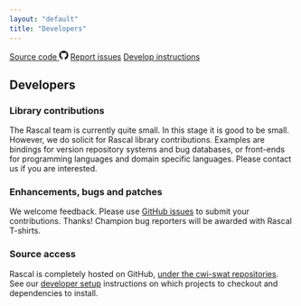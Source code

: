 ```yaml
---
layout: "default"
title: "Developers"
---
```


<p class="text-centered">
<a class="btn" href="https://github.com/cwi-swat/rascal">Source code <img
src="/assets/img/GitHub-Mark-32px.png" width="16px" height="16px" /></a>
<a class="btn" href="https://github.com/cwi-swat/rascal/issues/">Report issues</a>
<a class="btn" href="https://github.com/cwi-swat/rascal/wiki/Rascal-Developers-Setup---Step-by-Step">Develop
instructions</a>
</p>

## Developers
### Library contributions

The Rascal team is currently quite small. In this stage it is good to be small.
However, we do solicit for Rascal library contributions. Examples are bindings
for version repository systems and bug databases, or front-ends for programming
   languages and domain specific languages. Please contact us if you are
   interested.

### Enhancements, bugs and patches

We welcome feedback. Please use [GitHub issues](https://github.com/cwi-swat/rascal/issues) 
to submit your contributions. Thanks! Champion bug reporters will be awarded with Rascal T-shirts.

### Source access

Rascal is completely hosted on GitHub, [under the cwi-swat repositories](https://github.com/organizations/cwi-swat).
See our [developer setup](https://github.com/cwi-swat/rascal/wiki/Rascal-Developers-Setup---Step-by-Step)
instructions on which projects to checkout and dependencies to install.
